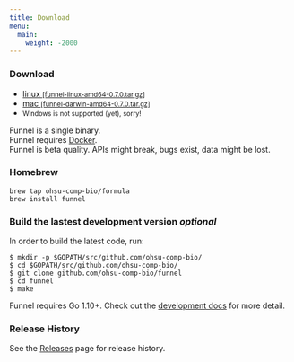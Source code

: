 ```yaml
---
title: Download
menu:
  main:
    weight: -2000
---
```


### Download

- [linux <small>[funnel-linux-amd64-0.7.0.tar.gz]</small>][linux-64-bin]
- [mac <small>[funnel-darwin-amd64-0.7.0.tar.gz]</small>][mac-64-bin]
- <small>Windows is not supported (yet), sorry!</small>

[linux-64-bin]: https://github.com/ohsu-comp-bio/funnel/releases/download/0.7.0/funnel-linux-amd64-0.7.0.tar.gz
[mac-64-bin]: https://github.com/ohsu-comp-bio/funnel/releases/download/0.7.0/funnel-darwin-amd64-0.7.0.tar.gz

Funnel is a single binary.  
Funnel requires [Docker][docker].  
Funnel is beta quality. APIs might break, bugs exist, data might be lost.  

### Homebrew

```
brew tap ohsu-comp-bio/formula
brew install funnel
```

<h3>Build the lastest development version <i class="optional">optional</i></h3>

In order to build the latest code, run:
```shell
$ mkdir -p $GOPATH/src/github.com/ohsu-comp-bio/
$ cd $GOPATH/src/github.com/ohsu-comp-bio/
$ git clone github.com/ohsu-comp-bio/funnel
$ cd funnel
$ make
```

Funnel requires Go 1.10+. Check out the [development docs][dev] for more detail.

### Release History

See the [Releases](https://github.com/ohsu-comp-bio/funnel/releases)  page for release history.


[dev]: /docs/development/developers/
[docker]: https://docker.io
